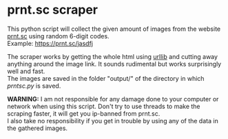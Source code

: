 # prnt.sc scraper

This python script will collect the given amount of images from the website [prnt.sc](https://prnt.sc/) using random 6-digit codes.  
Example: https://prnt.sc/jasdfj

The scraper works by getting the whole html using [urllib](https://docs.python.org/3/library/urllib.html) and cutting away anything around the image link. It sounds rudimental but works surprisingly well and fast.  
The images are saved in the folder "output/" of the directory in which _prntsc.py_ is saved.

**WARNING:** I am not responsible for any damage done to your computer or network when using this script. Don't try to use threads to make the scraping faster, it will get you ip-banned from prnt.sc.  
I also take no responsibility if you get in trouble by using any of the data in the gathered images.
